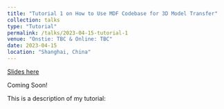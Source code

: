 ```yaml
---
title: "Tutorial 1 on How to Use MDF Codebase for 3D Model Transfer"
collection: talks
type: "Tutorial"
permalink: /talks/2023-04-15-tutorial-1
venue: "Onstie: TBC & Online: TBC"
date: 2023-04-15
location: "Shanghai, China"
---
```


[Slides here](http://exampleurl.com)

Coming Soon! 

This is a description of my tutorial:
